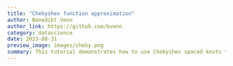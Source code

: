 ```yaml
---
title: "Chebyshev function approximation"
author: Benedikt Venn
author_link: https://github.com/bvenn
category: datascience
date: 2023-08-31
preview_image: images/cheby.png
summary: This tutorial demonstrates how to use Chebyshev spaced knots to approximate functions.
---
```

